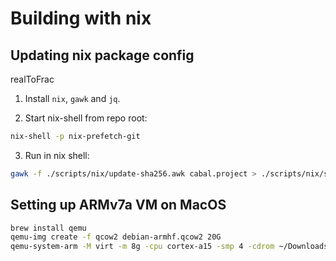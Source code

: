 # Building with nix

## Updating nix package config
realToFrac
1. Install `nix`, `gawk` and `jq`.

2. Start nix-shell from repo root:

```sh
nix-shell -p nix-prefetch-git
```

3. Run in nix shell:

```sh
gawk -f ./scripts/nix/update-sha256.awk cabal.project > ./scripts/nix/sha256map.nix
```

## Setting up ARMv7a VM on MacOS

```sh
brew install qemu
qemu-img create -f qcow2 debian-armhf.qcow2 20G
qemu-system-arm -M virt -m 8g -cpu cortex-a15 -smp 4 -cdrom ~/Downloads/debian-11.6.0-armhf-netinst.iso -drive if=none,file=debian-armhf.qcow2,format=qcow2,id=hd -device virtio-blk-device,drive=hd -netdev user,id=vmnic -device virtio-net-device,netdev=vmnic -no-reboot
```